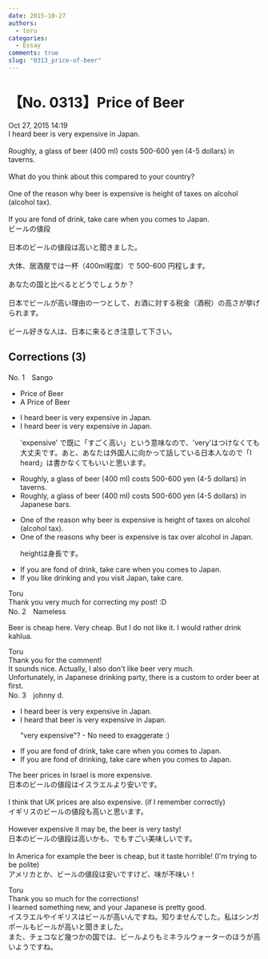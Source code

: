 ```yaml
---
date: 2015-10-27
authors:
  - toru
categories:
  - Essay
comments: true
slug: "0313_price-of-beer"
---
```


# 【No. 0313】Price of Beer
<div class="date">Oct 27, 2015 14:19</div>
<div id="post"><div id="body_show_ori">
I heard beer is very expensive in Japan.<br/><br/>Roughly, a glass of beer (400 ml) costs 500-600 yen (4-5 dollars) in taverns.<br/><br/>What do you think about this compared to your country?<br/><br/>One of the reason why beer is expensive is height of taxes on alcohol (alcohol tax).<br/><br/>If you are fond of drink, take care when you comes to Japan.
</div></div>

<!-- more -->

<div id="post_ja"><div id="body_show_mo">
ビールの値段<br/><br/>日本のビールの値段は高いと聞きました。<br/><br/>大体、居酒屋では一杯（400ml程度）で 500-600 円程します。<br/><br/>あなたの国と比べるとどうでしょうか？<br/><br/>日本でビールが高い理由の一つとして、お酒に対する税金（酒税）の高さが挙げられます。<br/><br/>ビール好きな人は、日本に来るとき注意して下さい。
</div></div>

## Corrections (3)
<div id="block"><div class="first_name"> No. 1　<span class="just_name">Sango</span></div><div id="block2">
<ul class="correction_field">
<li class="incorrect">Price of Beer</li>
<li class="corrected correct">
A Price of Beer
</li>
</ul>
<ul class="correction_field">
<li class="incorrect">I heard beer is very expensive in Japan.</li>
<li class="corrected correct">
<span class="sline">I heard</span> beer is<span class="sline"> very</span> expensive in Japan.
<p class="correction_comment">'expensive' で既に「すごく高い」という意味なので、'very'はつけなくても大丈夫です。あと、あなたは外国人に向かって話している日本人なので「I heard」は書かなくてもいいと思います。</p>
</li>
</ul>
<ul class="correction_field">
<li class="incorrect">Roughly, a glass of beer (400 ml) costs 500-600 yen (4-5 dollars) in taverns.</li>
<li class="corrected correct">
Roughly, a glass of beer (400 ml) costs 500-600 yen (4-5 dollars) in Japanese bars.
</li>
</ul>
<ul class="correction_field">
<li class="incorrect">One of the reason why beer is expensive is height of taxes on alcohol (alcohol tax).</li>
<li class="corrected correct">
One of the reason<span class="f_red">s</span> why beer is expensive is tax over alcohol in Japan.
<p class="correction_comment">heightは身長です。</p>
</li>
</ul>
<ul class="correction_field">
<li class="incorrect">If you are fond of drink, take care when you comes to Japan.</li>
<li class="corrected correct">
If you like drinking and you visit Japan, take care.
</li>
</ul>
</div><div class="name"><span class="just_name">Toru</span><br>
Thank you very much for correcting my post! :D
</div>
</div>
<div id="block"><div class="first_name"> No. 2　<span class="just_name">Nameless</span></div><div id="block2">
<p class="comment_small">
 Beer is cheap here. Very cheap. But I do not like it. I would rather drink kahlua.
</p>

</div><div class="name"><span class="just_name">Toru</span><br>
Thank you for the comment!<br/>It sounds nice. Actually, I also don't like beer very much.<br/>Unfortunately, in Japanese drinking party, there is a custom to order beer at first.
</div>
</div>
<div id="block"><div class="first_name"> No. 3　<span class="just_name">johnny d.</span></div><div id="block2">
<ul class="correction_field">
<li class="incorrect">I heard beer is very expensive in Japan.</li>
<li class="corrected correct">
I heard <span class="f_blue">that</span> beer is <span class="sline">very</span> expensive in Japan.
<p class="correction_comment">"very expensive"? - No need to exaggerate :)</p>
</li>
</ul>
<ul class="correction_field">
<li class="incorrect">If you are fond of drink, take care when you comes to Japan.</li>
<li class="corrected correct">
If you are fond of drink<span class="f_blue">ing</span>, take care when you comes to Japan.
</li>
</ul>
<p class="comment_small">
 The beer prices in Israel is more expensive.
 <br/>
 日本のビールの値段はイスラエルより安いです。
 <br/>
 <br/>
 I think that UK prices are also expensive. (if I remember correctly)
 <br/>
 イギリスのビールの値段も高いと思います。
 <br/>
 <br/>
 However expensive it may be, the beer is very tasty!
 <br/>
 日本のビールの値段は高いかも、でもすごい美味しいです。
 <br/>
 <br/>
 In America for example the beer is cheap, but it taste horrible! (I'm trying to be polite)
 <br/>
 アメリカとか、ビールの値段は安いですけど、味が不味い！
</p>

</div><div class="name"><span class="just_name">Toru</span><br>
Thank you so much for the corrections!<br/>I learned something new, and your Japanese is pretty good.<br/>イスラエルやイギリスはビールが高いんですね。知りませんでした。私はシンガポールもビールが高いと聞きました。<br/>また、チェコなど幾つかの国では、ビールよりもミネラルウォーターのほうが高いようですね。
</div>
</div>
